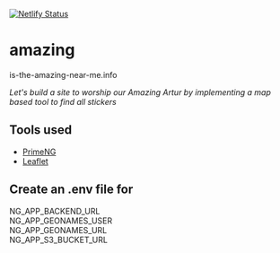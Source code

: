 [![Netlify Status](https://api.netlify.com/api/v1/badges/620920dc-6a06-4b1d-8cbe-cd873efd8e9c/deploy-status)](https://app.netlify.com/sites/is-the-amazing-near-me/deploys)

# amazing

is-the-amazing-near-me.info

_Let's build a site to worship our Amazing Artur by implementing a map based tool to find all stickers_

## Tools used

- [PrimeNG](https://primeng.org/)
- [Leaflet](https://github.com/bluehalo/ngx-leaflet)

## Create an .env file for
NG_APP_BACKEND_URL \
NG_APP_GEONAMES_USER \
NG_APP_GEONAMES_URL \
NG_APP_S3_BUCKET_URL
